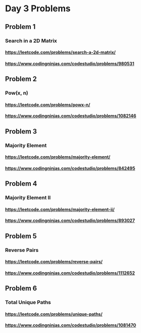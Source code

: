 # Day 3 Problems

## Problem 1

### Search in a 2D Matrix

#### https://leetcode.com/problems/search-a-2d-matrix/

#### https://www.codingninjas.com/codestudio/problems/980531

## Problem 2

### Pow(x, n)

#### https://leetcode.com/problems/powx-n/

#### https://www.codingninjas.com/codestudio/problems/1082146

## Problem 3

### Majority Element

#### https://leetcode.com/problems/majority-element/

#### https://www.codingninjas.com/codestudio/problems/842495

## Problem 4

### Majority Element II

#### https://leetcode.com/problems/majority-element-ii/

#### https://www.codingninjas.com/codestudio/problems/893027

## Problem 5

### Reverse Pairs

#### https://leetcode.com/problems/reverse-pairs/

#### https://www.codingninjas.com/codestudio/problems/1112652

## Problem 6

### Total Unique Paths

#### https://leetcode.com/problems/unique-paths/

#### https://www.codingninjas.com/codestudio/problems/1081470
